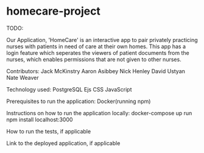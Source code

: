 # homecare-project

TODO:

Our Application, 'HomeCare' is an interactive app to pair privately practicing nurses with patients in need of care at their own homes.  This app has a login feature which seperates the viewers of patient documents from the nurses, which enables permissions that are not given to other nurses.

Contributors:
Jack McKinstry
Aaron Asibbey
Nick Henley
David Ustyan
Nate Weaver

Technology used:
PostgreSQL
Ejs
CSS
JavaScript

Prerequisites to run the application:
Docker(running npm)

Instructions on how to run the application locally:
docker-compose up run npm install
localhost:3000

How to run the tests, if applicable

Link to the deployed application, if applicable

